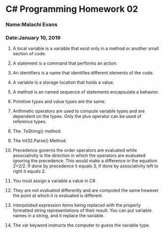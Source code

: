 # C# Programming Homework 02
### Name:Malachi Evans
### Date:January 10, 2019

1. A local variable is a variable that exist only in a method or another small section of code.

2.	A statement is a command that performs an action. 

3.	An identifiers is a name that identifies different elements of the code.

4.	A variable is a storage location that holds a value.

5.	A method is an named sequence of statements encapsulate a behavior.

6.	Primitive types and value types are the same. 

7.	Arithmetic operators are used to compute variable types and are dependent on the types. Only the plus operator can be used of reference types.

8.	The .ToString() method.

9.	The Int32.Parse() Method.

10.	Precedence governs the order operators are evaluated while associativity is the direction in which the operators are evaluated ignoring the precedence.  This would make a difference in the equation 2+2/2. If done by precedence it 
equals 3, if done by associativity left to right it equals 2.

11.	You must assign a variable a value in C#.

12.	They are not evaluated differently and are computed the same however the point at which it is evaluated is different. 

13.	interpolated expression items being replaced with the properly formatted string representations of their result. You can put variable names in a string, and it replace the variable. 

14.	The var keyword instructs the computer to guess the variable type.
